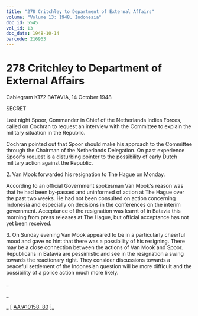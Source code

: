 ```yaml
---
title: "278 Critchley to Department of External Affairs"
volume: "Volume 13: 1948, Indonesia"
doc_id: 5545
vol_id: 13
doc_date: 1948-10-14
barcode: 216963
---
```


# 278 Critchley to Department of External Affairs

Cablegram K172 BATAVIA, 14 October 1948

SECRET

Last night Spoor, Commander in Chief of the Netherlands Indies Forces, called on Cochran to request an interview with the Committee to explain the military situation in the Republic.

Cochran pointed out that Spoor should make his approach to the Committee through the Chairman of the Netherlands Delegation. On past experience Spoor's request is a disturbing pointer to the possibility of early Dutch military action against the Republic.

2\. Van Mook forwarded his resignation to The Hague on Monday.

According to an official Government spokesman Van Mook's reason was that he had been by-passed and uninformed of action at The Hague over the past two weeks. He had not been consulted on action concerning Indonesia and especially on decisions in the conferences on the interim government. Acceptance of the resignation was learnt of in Batavia this morning from press releases at The Hague, but official acceptance has not yet been received.

3\. On Sunday evening Van Mook appeared to be in a particularly cheerful mood and gave no hint that there was a possibility of his resigning. There may be a close connection between the actions of Van Mook and Spoor. Republicans in Batavia are pessimistic and see in the resignation a swing towards the reactionary right. They consider discussions towards a peaceful settlement of the Indonesian question will be more difficult and the possibility of a police action much more likely.

_

_

_ [ [AA:A10158, 80](http://www.naa.gov.au/cgi-bin/Search?O=I&Number=216963) ]_
